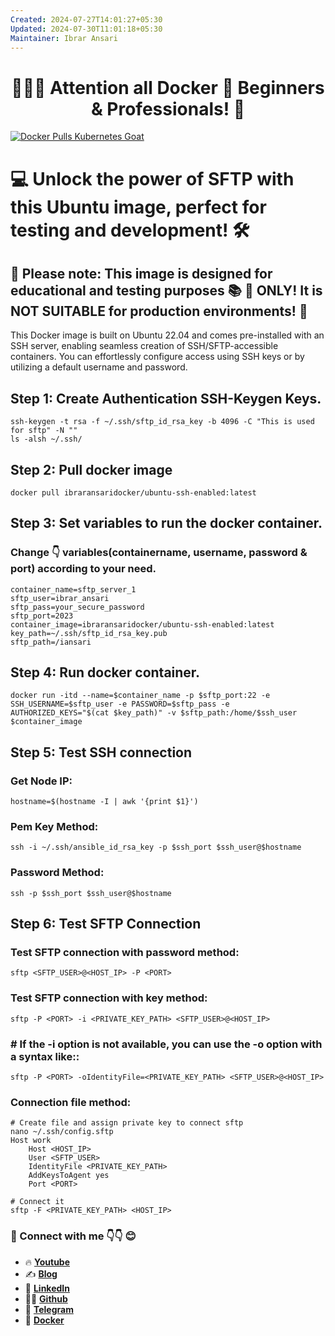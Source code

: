 ```yaml
---
Created: 2024-07-27T14:01:27+05:30
Updated: 2024-07-30T11:01:18+05:30
Maintainer: Ibrar Ansari
---
```

<h1 align="center">
  📢📢📢 Attention all Docker 🐳 Beginners & Professionals! 🎯
</h1>

<p align="left">  
    <a href="https://hub.docker.com/r/ibraransaridocker/ubuntu-ssh-enabled">
        <img alt="Docker Pulls Kubernetes Goat" src="https://img.shields.io/docker/pulls/ibraransaridocker/ubuntu-ssh-enabled" />
    </a>    
</p>

# 💻 Unlock the power of SFTP with this Ubuntu image, perfect for testing and development! 🛠️

## 🚨 Please note: This image is designed for educational and testing purposes 📚 🧪 ONLY! It is NOT SUITABLE for production environments! 🚫

This Docker image is built on Ubuntu 22.04 and comes pre-installed with an SSH server, enabling seamless creation of SSH/SFTP-accessible containers. You can effortlessly configure access using SSH keys or by utilizing a default username and password.

## Step 1: Create Authentication SSH-Keygen Keys.
```
ssh-keygen -t rsa -f ~/.ssh/sftp_id_rsa_key -b 4096 -C "This is used for sftp" -N ""
ls -alsh ~/.ssh/
```
## Step 2: Pull docker image
```
docker pull ibraransaridocker/ubuntu-ssh-enabled:latest
```
## Step 3: Set variables to run the docker container.
### Change 👇 variables(containername, username, password & port) according to your need.
```
container_name=sftp_server_1
sftp_user=ibrar_ansari
sftp_pass=your_secure_password
sftp_port=2023
container_image=ibraransaridocker/ubuntu-ssh-enabled:latest
key_path=~/.ssh/sftp_id_rsa_key.pub
sftp_path=/iansari
```
## Step 4: Run docker container.
```
docker run -itd --name=$container_name -p $sftp_port:22 -e SSH_USERNAME=$sftp_user -e PASSWORD=$sftp_pass -e AUTHORIZED_KEYS="$(cat $key_path)" -v $sftp_path:/home/$ssh_user $container_image
```
## Step 5: Test SSH connection 
### Get Node IP:
```
hostname=$(hostname -I | awk '{print $1}')
```

### Pem Key Method:
```
ssh -i ~/.ssh/ansible_id_rsa_key -p $ssh_port $ssh_user@$hostname
```
### Password Method:
```
ssh -p $ssh_port $ssh_user@$hostname
```

## Step 6: Test SFTP Connection 
### Test SFTP connection with password method:
```
sftp <SFTP_USER>@<HOST_IP> -P <PORT>
```
### Test SFTP connection with key method:
```
sftp -P <PORT> -i <PRIVATE_KEY_PATH> <SFTP_USER>@<HOST_IP> 
```
###  # If the -i option is not available, you can use the -o option with a syntax like::
```
sftp -P <PORT> -oIdentityFile=<PRIVATE_KEY_PATH> <SFTP_USER>@<HOST_IP> 
```
### Connection file method:
```
# Create file and assign private key to connect sftp
nano ~/.ssh/config.sftp
Host work
	Host <HOST_IP>
	User <SFTP_USER>
	IdentityFile <PRIVATE_KEY_PATH>
	AddKeysToAgent yes
	Port <PORT>

# Connect it
sftp -F <PRIVATE_KEY_PATH> <HOST_IP>
```

### 💼 Connect with me 👇👇 😊

- 🔥 [**Youtube**](https://www.youtube.com/@DevOpsinAction?sub_confirmation=1)
- ✍ [**Blog**](https://ibraransari.blogspot.com/)
- 💼 [**LinkedIn**](https://www.linkedin.com/in/ansariibrar/)
- 👨‍💻 [**Github**](https://github.com/meibraransari?tab=repositories)
- 💬 [**Telegram**](https://t.me/DevOpsinActionTelegram)
- 🐳 [**Docker**](https://hub.docker.com/u/ibraransaridocker)
